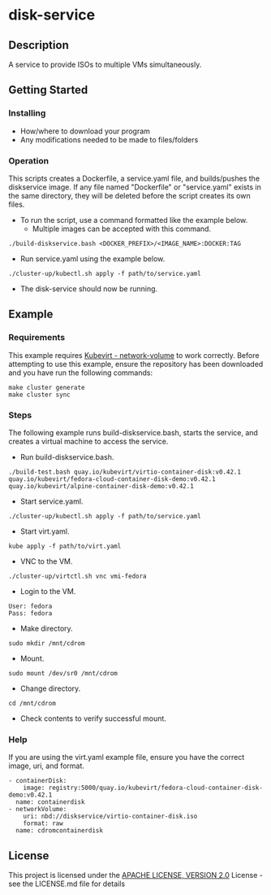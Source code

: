 # disk-service

## Description

A service to provide ISOs to multiple VMs simultaneously.

## Getting Started

### Installing

* How/where to download your program
* Any modifications needed to be made to files/folders

### Operation

This scripts creates a Dockerfile, a service.yaml file, and builds/pushes the diskservice image. If any file named "Dockerfile" or "service.yaml" exists in the same directory, they will be deleted before the script creates its own files.

* To run the script, use a command formatted like the example below.
  * Multiple images can be accepted with this command.
```
./build-diskservice.bash <DOCKER_PREFIX>/<IMAGE_NAME>:DOCKER:TAG

``` 
* Run service.yaml using the example below.
```
./cluster-up/kubectl.sh apply -f path/to/service.yaml

```
* The disk-service should now be running.

## Example

### Requirements

This example requires [Kubevirt - network-volume](https://github.com/RickSC/kubevirt/tree/network-volume) to work correctly. Before attempting to use this example, ensure the repository has been downloaded and you have run the following commands:
```
make cluster generate
make cluster sync
```

### Steps

The following example runs build-diskservice.bash, starts the service, and creates a virtual machine to access the service.

* Run build-diskservice.bash.
```
./build-test.bash quay.io/kubevirt/virtio-container-disk:v0.42.1 quay.io/kubevirt/fedora-cloud-container-disk-demo:v0.42.1 quay.io/kubevirt/alpine-container-disk-demo:v0.42.1

```
* Start service.yaml.
```
./cluster-up/kubectl.sh apply -f path/to/service.yaml

```
* Start virt.yaml.
```
kube apply -f path/to/virt.yaml

```
* VNC to the VM.
```
./cluster-up/virtctl.sh vnc vmi-fedora

```
* Login to the VM.
```
User: fedora
Pass: fedora
```
* Make directory.
```
sudo mkdir /mnt/cdrom
```
* Mount.
```
sudo mount /dev/sr0 /mnt/cdrom
```
* Change directory.
```
cd /mnt/cdrom
```
* Check contents to verify successful mount.

### Help

If you are using the virt.yaml example file, ensure you have the correct image, uri, and format.

```
- containerDisk:
    image: registry:5000/quay.io/kubevirt/fedora-cloud-container-disk-demo:v0.42.1 
  name: containerdisk
- networkVolume:
    uri: nbd://diskservice/virtio-container-disk.iso
    format: raw
  name: cdromcontainerdisk
```

## License

This project is licensed under the [APACHE LICENSE, VERSION 2.0](https://www.apache.org/licenses/LICENSE-2.0) License - see the LICENSE.md file for details
